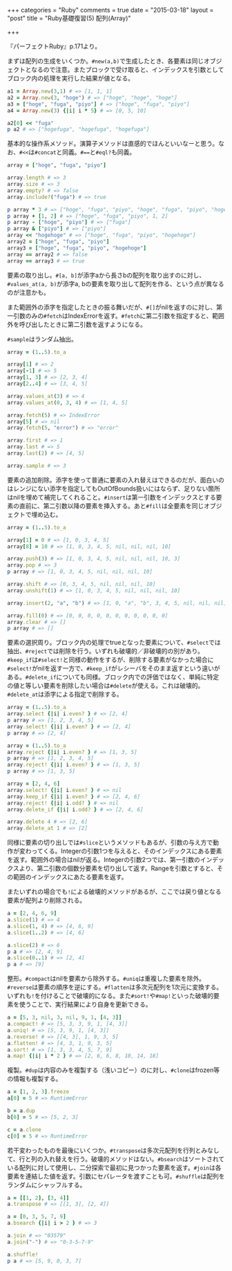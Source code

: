 +++
categories = "Ruby"
comments = true
date = "2015-03-18"
layout = "post"
title = "Ruby基礎復習(5) 配列(Array)"

+++

『パーフェクトRuby』p.171より。

まずは配列の生成をいくつか。`#new(a,b)`で生成したとき、各要素は同じオブジェクトとなるので注意。またブロックで受け取ると、インデックスを引数としてブロック内の処理を実行した結果が値となる。

```ruby
a1 = Array.new(3,1) # => [1, 1, 1]
a2 = Array.new(3, "hoge") # => ["hoge", "hoge", "hoge"]
a3 = ["hoge", "fuga", "piyo"] # => ["hoge", "fuga", "piyo"]
a4 = Array.new(3) {|i| i * 5} # => [0, 5, 10]

a2[0] << "fuga"
p a2 # => ["hogefuga", "hogefuga", "hogefuga"]
```

基本的な操作系メソッド。演算子メソッドは直感的でほんといいなーと思う。なお、`#<<`は`#concat`と同義。`#==`と`#eql?`も同義。

```ruby
array = ["hoge", "fuga", "piyo"]

array.length # => 3
array.size # => 3
array.empty? # => false
array.include?("fuga") # => true

p array * 3 # => ["hoge", "fuga", "piyo", "hoge", "fuga", "piyo", "hoge", "fuga", "piyo"]
p array + [1, 2] # => ["hoge", "fuga", "piyo", 1, 2]
p array - ["hoge", "piyo"] # => ["fuga"]
p array & ["piyo"] # => ["piyo"]
array << "hogehoge" # => ["hoge", "fuga", "piyo", "hogehoge"]
array2 = ["hoge", "fuga", "piyo"]
array3 = ["hoge", "fuga", "piyo", "hogehoge"]
array == array2 # => false
array == array3 # => true
```

要素の取り出し。`#[a, b]`が添字aから長さbの配列を取り出すのに対し、`#values_at(a, b)`が添字a, bの要素を取り出して配列を作る、という点が異なるのが注意かも。

また範囲外の添字を指定したときの振る舞いだが、`#[]`がnilを返すのに対し、第一引数のみの`#fetch`はIndexErrorを返す。`#fetch`に第二引数を指定すると、範囲外を呼び出したときに第二引数を返すようになる。

`#sample`はランダム抽出。

```ruby
array = (1..5).to_a

array[1] # => 2
array[-1] # => 5
array[1, 3] # => [2, 3, 4]
array[2..4] # => [3, 4, 5]

array.values_at(3) # => 4
array.values_at(0, 3, 4) # => [1, 4, 5]

array.fetch(5) # => IndexError
array[5] # => nil
array.fetch(5, "error") # => "error"

array.first # => 1
array.last # => 5
array.last(2) # => [4, 5]

array.sample # => 3
```

要素の追加削除。添字を使って普通に要素の入れ替えはできるのだが、面白いのはレンジにない添字を指定してもOutOfBounds扱いにはならず、足りない箇所はnilを埋めて補完してくれること。`#insert`は第一引数をインデックスとする要素の直前に、第二引数以降の要素を挿入する。あと`#fill`は全要素を同じオブジェクトで埋め込む。

```ruby
array = (1..5).to_a

array[1] = 0 # => [1, 0, 3, 4, 5]
array[8] = 10 # => [1, 0, 3, 4, 5, nil, nil, nil, 10]

array.push(3) # => [1, 0, 3, 4, 5, nil, nil, nil, 10, 3]
array.pop # => 3
p array # => [1, 0, 3, 4, 5, nil, nil, nil, 10]

array.shift # => [0, 3, 4, 5, nil, nil, nil, 10]
array.unshift(1) # => [1, 0, 3, 4, 5, nil, nil, nil, 10]

array.insert(2, "a", "b") # => [1, 0, "a", "b", 3, 4, 5, nil, nil, nil, 10]

array.fill(0) # => [0, 0, 0, 0, 0, 0, 0, 0, 0, 0, 0]
array.clear # => []
p array # => []
```

要素の選択周り。ブロック内の処理でtrueとなった要素について、`#select`では抽出、`#reject`では削除を行う。いずれも破壊的／非破壊的の別があり。`#keep_if`は`#select!`と同様の動作をするが、削除する要素がなかった場合に`#select!`がnilを返す一方で、`#keep_if`がレシーバをそのまま返すという違いがある。`#delete_if`についても同様。ブロック内での評価ではなく、単純に特定の値と等しい要素を削除したい場合は`#delete`が使える。これは破壊的。`#delete_at`は添字による指定で削除する。

```ruby
array = (1..5).to_a
array.select {|i| i.even? } # => [2, 4]
p array # => [1, 2, 3, 4, 5]
array.select! {|i| i.even? } # => [2, 4]
p array # => [2, 4]

array = (1..5).to_a
array.reject {|i| i.even? } # => [1, 3, 5]
p array # => [1, 2, 3, 4, 5]
array.reject! {|i| i.even? } # => [1, 3, 5]
p array # => [1, 3, 5]

array = [2, 4, 6]
array.select! {|i| i.even? } # => nil
array.keep_if {|i| i.even? } # => [2, 4, 6]
array.reject! {|i| i.odd? } # => nil
array.delete_if {|i| i.odd? } # => [2, 4, 6]

array.delete 4 # => [2, 6]
array.delete_at 1 # => [2]
```

同様に要素の切り出しでは`#slice`というメソッドもあるが、引数の与え方で動作が変わってくる。Integerの引数1つを与えると、そのインデックスにある要素を返す。範囲外の場合はnilが返る。Integerの引数2つでは、第一引数のインデックスより、第二引数の個数分要素を切り出して返す。Rangeを引数とすると、その範囲のインデックスにあたる要素を返す。

またいずれの場合でも`!`による破壊的メソッドがあるが、ここでは戻り値となる要素が配列より削除される。

```ruby
a = [2, 4, 6, 9]
a.slice(1) # => 4
a.slice(1, 4) # => [4, 6, 9]
a.slice(1..2) # => [4, 6]

a.slice(2) # => 6
p a # => [2, 4, 9]
a.slice(0..1) # => [2, 4]
p a # => [9]
```

整形。`#compact`はnilを要素から除外する。`#uniq`は重複した要素を除外。`#reverse`は要素の順序を逆にする。`#flatten`は多次元配列を1次元に変換する。いずれも`!`を付けることで破壊的になる。また`#sort!`や`#map!`といった破壊的要素を使うことで、実行結果により自身を更新できる。

```ruby
a = [5, 3, nil, 3, nil, 9, 1, [4, 3]]
a.compact! # => [5, 3, 3, 9, 1, [4, 3]]
a.uniq! # => [5, 3, 9, 1, [4, 3]]
a.reverse! # => [[4, 3], 1, 9, 3, 5]
a.flatten! # => [4, 3, 1, 9, 3, 5]
a.sort! # => [1, 3, 3, 4, 5, 7, 9]
a.map! {|i| i * 2 } # => [2, 6, 6, 8, 10, 14, 18]
```

複製。`#dup`は内容のみを複製する（浅いコピー）のに対し、`#clone`はfrozen等の情報も複製する。

```ruby
a = [1, 2, 3].freeze
a[0] = 5 # => RuntimeError

b = a.dup
b[0] = 5 # => [5, 2, 3]

c = a.clone
c[0] = 5 # => RuntimeError
```

若干変わったものを最後にいくつか。`#transpose`は多次元配列を行列とみなして、行と列の入れ替えを行う。破壊的メソッドはない。`#bsearch`はソートされている配列に対して使用し、二分探索で最初に見つかった要素を返す。`#join`は各要素を連結した値を返す。引数にセパレータを渡すことも可。`#shuffle`は配列をランダムにシャッフルする。

```ruby
a = [[1, 2], [3, 4]]
a.transpose # => [[1, 3], [2, 4]]

a = [0, 3, 5, 7, 9]
a.bsearch {|i| i > 2 } # => 3

a.join # => "03579"
a.join("-") # => "0-3-5-7-9"

a.shuffle!
p a # => [5, 9, 0, 3, 7]
```

